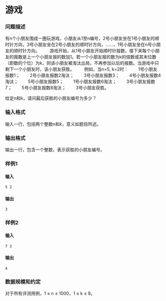 # 游戏



### 问题描述

有n个小朋友围成一圈玩游戏，小朋友从1至n编号，2号小朋友坐在1号小朋友的顺时针方向，3号小朋友坐在2号小朋友的顺时针方向，……，1号小朋友坐在n号小朋友的顺时针方向。
　　游戏开始，从1号小朋友开始顺时针报数，接下来每个小朋友的报数是上一个小朋友报的数加1。若一个小朋友报的数为k的倍数或其末位数（即数的个位）为k，则该小朋友被淘汰出局，不再参加以后的报数。当游戏中只剩下一个小朋友时，该小朋友获胜。
　　例如，当n=5, k=2时：
　　1号小朋友报数1；
　　2号小朋友报数2淘汰；
　　3号小朋友报数3；
　　4号小朋友报数4淘汰；
　　5号小朋友报数5；
　　1号小朋友报数6淘汰；
　　3号小朋友报数7；
　　5号小朋友报数8淘汰；
　　3号小朋友获胜。

给定n和k，请问最后获胜的小朋友编号为多少？

### 输入格式

输入一行，包括两个整数n和k，意义如题目所述。

### 输出格式

输出一行，包含一个整数，表示获胜的小朋友编号。

### 样例1

#### 输入

```
5 2
```

#### 输出

```
3
```

### 样例2

#### 输入

```
7 3
```

#### 输出

```
4
```

### 数据规模和约定

对于所有评测用例，1 ≤ n ≤ 1000，1 ≤ k ≤ 9。